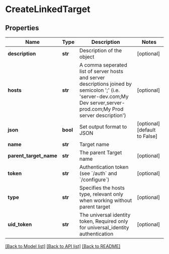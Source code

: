 # CreateLinkedTarget

## Properties
Name | Type | Description | Notes
------------ | ------------- | ------------- | -------------
**description** | **str** | Description of the object | [optional] 
**hosts** | **str** | A comma seperated list of server hosts and server descriptions joined by semicolon &#39;;&#39; (i.e. &#39;server-dev.com;My Dev server,server-prod.com;My Prod server description&#39;) | [optional] 
**json** | **bool** | Set output format to JSON | [optional] [default to False]
**name** | **str** | Target name | 
**parent_target_name** | **str** | The parent Target name | [optional] 
**token** | **str** | Authentication token (see &#x60;/auth&#x60; and &#x60;/configure&#x60;) | [optional] 
**type** | **str** | Specifies the hosts type, relevant only when working without parent target | [optional] 
**uid_token** | **str** | The universal identity token, Required only for universal_identity authentication | [optional] 

[[Back to Model list]](../README.md#documentation-for-models) [[Back to API list]](../README.md#documentation-for-api-endpoints) [[Back to README]](../README.md)


